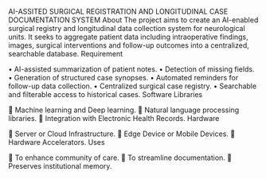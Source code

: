 AI-ASSITED SURGICAL REGISTRATION AND LONGITUDINAL CASE DOCUMENTATION SYSTEM
About 
The project aims to create an AI-enabled surgical registry and longitudinal data collection system for neurological units. It seeks to aggregate patient data including intraoperative findings, images, surgical interventions and follow-up outcomes into a centralized, searchable database.
Requirement

•	AI-assisted summarization of patient notes.
•	Detection of missing fields.
•	Generation of structured case synopses.
•	Automated reminders for follow-up data collection.
•	Centralized surgical case registry.
•	Searchable and filterable access to historical cases.
Software Libraries

	Machine learning and Deep learning.
	Natural language processing libraries.
	Integration with Electronic Health Records.
Hardware

	Server or Cloud Infrastructure.
	Edge Device or Mobile   Devices.
	Hardware Accelerators.
Uses

	To enhance community of care.
	To streamline documentation.
	Preserves institutional memory.




